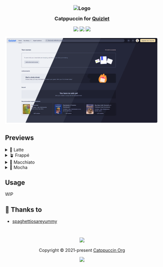 <h3 align="center">
	<img src="https://raw.githubusercontent.com/catppuccin/catppuccin/main/assets/logos/exports/1544x1544_circle.png" width="100" alt="Logo"/><br/>
	<img src="https://raw.githubusercontent.com/catppuccin/catppuccin/main/assets/misc/transparent.png" height="30" width="0px"/>
	Catppuccin for <a href="https://quizlet.com">Quizlet</a>
	<img src="https://raw.githubusercontent.com/catppuccin/catppuccin/main/assets/misc/transparent.png" height="30" width="0px"/>
</h3>

<p align="center">
	<a href="https://github.com/catppuccin/template/stargazers"><img src="https://img.shields.io/github/stars/spaghettiosareyummy/quizlet?colorA=363a4f&colorB=b7bdf8&style=for-the-badge"></a>
	<a href="https://github.com/catppuccin/template/issues"><img src="https://img.shields.io/github/issues/spaghettiosareyummy/quizlet?colorA=363a4f&colorB=f5a97f&style=for-the-badge"></a>
	<a href="https://github.com/catppuccin/template/contributors"><img src="https://img.shields.io/github/contributors/spaghettiosareyummy/quizlet?colorA=363a4f&colorB=a6da95&style=for-the-badge"></a>
</p>

<p align="center">
	<img src="https://raw.githubusercontent.com/spaghettiosareyummy/quizlet/main/assets/mix.webp"/>
</p>

## Previews

<details>
<summary>🌻 Latte</summary>
<img src="https://raw.githubusercontent.com/spaghettiosareyummy/quizlet/main/assets/latte.webp"/>
</details>
<details>
<summary>🪴 Frappé</summary>
<img src="https://raw.githubusercontent.com/spaghettiosareyummy/quizlet/main/assets/frappe.webp"/>
</details>
<details>
<summary>🌺 Macchiato</summary>
<img src="https://raw.githubusercontent.com/spaghettiosareyummy/quizlet/main/assets/macchiato.webp"/>
</details>
<details>
<summary>🌿 Mocha</summary>
<img src="https://raw.githubusercontent.com/spaghettiosareyummy/quizlet/main/assets/mocha.webp"/>
</details>

## Usage

WIP

## 💝 Thanks to

- [spaghettiosareyummy](https://github.com/spaghettiosareyummy)

&nbsp;

<p align="center">
	<img src="https://raw.githubusercontent.com/catppuccin/catppuccin/main/assets/footers/gray0_ctp_on_line.svg?sanitize=true" />
</p>

<p align="center">
	Copyright &copy; 2021-present <a href="https://github.com/catppuccin" target="_blank">Catppuccin Org</a>
</p>

<p align="center">
	<a href="https://github.com/catppuccin/catppuccin/blob/main/LICENSE"><img src="https://img.shields.io/static/v1.svg?style=for-the-badge&label=License&message=MIT&logoColor=d9e0ee&colorA=363a4f&colorB=b7bdf8"/></a>
</p>
